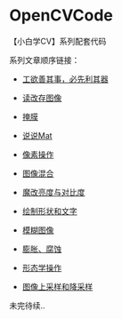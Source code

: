 # OpenCVCode
【小白学CV】系列配套代码

系列文章顺序链接：
- [工欲善其事，必先利其器](https://mp.weixin.qq.com/s/omt8VXTkBXGQ9Y0uWUkC8w)

- [读改存图像](https://mp.weixin.qq.com/s/RN45n2wc4JZUUFlGUfpXbQ)

- [掩膜](https://mp.weixin.qq.com/s/bqnQtMLP9S1TGvtN4gjcGw)

- [说说Mat](https://mp.weixin.qq.com/s/-v-TCxdAj0Pv3-rmD5U8UA)

- [像素操作](https://mp.weixin.qq.com/s/53xsugw-KUdJWlWKhr6Lhw)

- [图像混合](https://mp.weixin.qq.com/s/MuVpAE14Nvm8zLx5hyoehQ)

- [魔改亮度与对比度](https://mp.weixin.qq.com/s/EcfQWR9Xut0Gr1hEDIaQhw)

- [绘制形状和文字](https://mp.weixin.qq.com/s/ekpo1l7n0Hgd8Hv_nte2ew)

- [模糊图像](https://mp.weixin.qq.com/s/FOzNzqBXWbJi88e21h14_g)

- [膨胀、腐蚀](https://mp.weixin.qq.com/s/PcmOC6CwFO0AfBbb2bH4sw)

- [形态学操作](https://mp.weixin.qq.com/s/v2epY793TR36XMJNRoY8-A)

- [图像上采样和降采样](https://mp.weixin.qq.com/s/FvGBGZ9gh4EomvlD6dxlbw)

未完待续..
